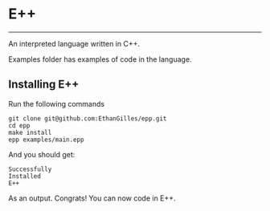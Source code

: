 # E++

----------------------------------------------------

An interpreted language written in C++. 

Examples folder has examples of code in the language.

## Installing E++

Run the following commands

```
git clone git@github.com:EthanGilles/epp.git
cd epp
make install
epp examples/main.epp
```

And you should get:
```
Successfully
Installed 
E++
```
As an output. Congrats! You can now code in E++.
